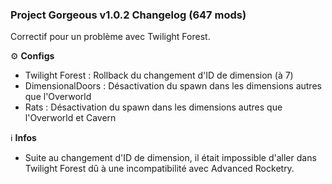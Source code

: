 ### Project Gorgeous v1.0.2 Changelog (647 mods)

Correctif pour un problème avec Twilight Forest.

⚙ **Configs**
+ Twilight Forest : Rollback du changement d'ID de dimension (à 7)
+ DimensionalDoors : Désactivation du spawn dans les dimensions autres que l'Overworld
+ Rats : Désactivation du spawn dans les dimensions autres que l'Overworld et Cavern

ℹ️ **Infos**
- Suite au changement d'ID de dimension, il était impossible d'aller dans Twilight Forest dû à une incompatibilité avec Advanced Rocketry.
